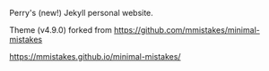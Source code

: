 Perry's (new!) Jekyll personal website.

Theme (v4.9.0) forked from https://github.com/mmistakes/minimal-mistakes

https://mmistakes.github.io/minimal-mistakes/

